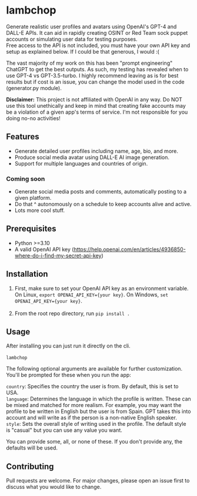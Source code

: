 # lambchop
Generate realistic user profiles and avatars using OpenAI's GPT-4 and DALL-E APIs. It can aid in rapidly creating OSINT or Red Team sock puppet accounts or simulating user data for testing purposes. <br>
Free access to the API is not included, you must have your own API key and setup as explained below. If I could be that generous, I would :(

The vast majority of my work on this has been "prompt engineering" ChatGPT to get the best outputs. As such, my testing has revealed when to use GPT-4 vs GPT-3.5-turbo. I highly recommend leaving as is for best results but if cost is an issue, you can change the model used in the code (generator.py module).

**Disclaimer:** This project is not affiliated with OpenAI in any way. Do NOT use this tool unethically and keep in mind that creating fake accounts may be a violation of a given app's terms of service. I'm not responsible for you doing no-no activities!

## Features

- Generate detailed user profiles including name, age, bio, and more.
- Produce social media avatar using DALL-E AI image generation.
- Support for multiple languages and countries of origin.


### Coming soon 
- Generate social media posts and comments, automatically posting to a given platform.
- Do that ^ autonomously on a schedule to keep accounts alive and active.
- Lots more cool stuff.

## Prerequisites

- Python >=3.10
- A valid OpenAI API key (https://help.openai.com/en/articles/4936850-where-do-i-find-my-secret-api-key)


## Installation

1. First, make sure to set your OpenAI API key as an environment variable. On Linux, ```export OPENAI_API_KEY={your key}```. On Windows, ```set OPENAI_API_KEY={your key}```.<br><br>
2. From the root repo directory, run ```pip install .```

## Usage

After installing you can just run it directly on the cli.<br><br> 
```lambchop```

The following optional arguments are available for further customization. You'll be prompted for these when you run the app:

 `country`: Specifies the country the user is from. By default, this is set to USA.<br>
`language`: Determines the language in which the profile is written. These can be mixed and matched for more realism. For example, you may want the profile to be written in English but the user is from Spain. 
 GPT takes this into account and will write as if the person is a non-native English speaker.<br>
`style`: Sets the overall style of writing used in the profile. The default style is "casual" but you can use any value you want.<br>

You can provide some, all, or none of these. If you don't provide any, the defaults will be used.

## Contributing

Pull requests are welcome. For major changes, please open an issue first to discuss what you would like to change.